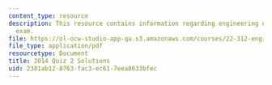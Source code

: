 ```yaml
---
content_type: resource
description: This resource contains information regarding engineering of nuclear reactors
  exam.
file: https://ol-ocw-studio-app-qa.s3.amazonaws.com/courses/22-312-engineering-of-nuclear-reactors-fall-2015/2381ab128763fac3ec617eea8633bfec_MIT22_312F15_quiz2_2014Sol.pdf
file_type: application/pdf
resourcetype: Document
title: 2014 Quiz 2 Solutions
uid: 2381ab12-8763-fac3-ec61-7eea8633bfec
---
```

